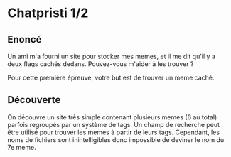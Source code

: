 # Chatpristi 1/2
## Enoncé
Un ami m'a fourni un site pour stocker mes memes, et il me dit qu'il y a deux flags cachés dedans. Pouvez-vous m'aider à les trouver ?

Pour cette première épreuve, votre but est de trouver un meme caché.
## Découverte
On découvre un site très simple contenant plusieurs memes (6 au total) parfois regroupés par un système de tags. Un champ de recherche peut être utilisé pour trouver les memes à partir de leurs tags. Cependant, les noms de fichiers sont inintelligibles donc impossible de deviner le nom du 7e meme.

## 
